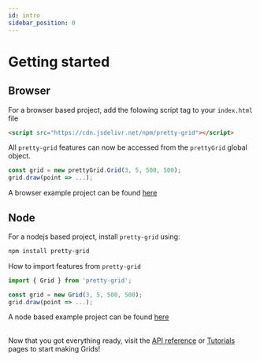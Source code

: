 ```yaml
---
id: intro
sidebar_position: 0
---
```


# Getting started

## Browser

For a browser based project, add the folowing script tag to your `index.html` file

```html
<script src="https://cdn.jsdelivr.net/npm/pretty-grid"></script>
```

All `pretty-grid` features can now be accessed from the `prettyGrid` global object.

```js
const grid = new prettyGrid.Grid(3, 5, 500, 500);
grid.draw(point => ...);
```

A browser example project can be found [here](https://github.com/VadimGouskov/pretty-grid/tree/main/examples/browser-simple-p5)

## Node

For a nodejs based project, install `pretty-grid` using:

```bash
npm install pretty-grid
```

How to import features from `pretty-grid`

```js
import { Grid } from 'pretty-grid';

const grid = new Grid(3, 5, 500, 500);
grid.draw(point => ...);
```

A node based example project can be found [here](https://github.com/VadimGouskov/pretty-grid/tree/main/examples/node-typescript-p5)
<br/>
<br/>

Now that you got everything ready, visit the [API reference](https://github.com/VadimGouskov/pretty-grid/wiki/API) or [Tutorials](https://github.com/VadimGouskov/pretty-grid/wiki/Tutorials) pages to start making Grids!

